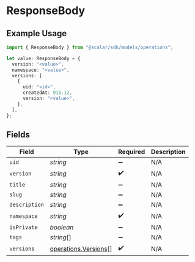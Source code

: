 # ResponseBody

## Example Usage

```typescript
import { ResponseBody } from "@scalar/sdk/models/operations";

let value: ResponseBody = {
  version: "<value>",
  namespace: "<value>",
  versions: [
    {
      uid: "<id>",
      createdAt: 915.12,
      version: "<value>",
    },
  ],
};
```

## Fields

| Field                                                        | Type                                                         | Required                                                     | Description                                                  |
| ------------------------------------------------------------ | ------------------------------------------------------------ | ------------------------------------------------------------ | ------------------------------------------------------------ |
| `uid`                                                        | *string*                                                     | :heavy_minus_sign:                                           | N/A                                                          |
| `version`                                                    | *string*                                                     | :heavy_check_mark:                                           | N/A                                                          |
| `title`                                                      | *string*                                                     | :heavy_minus_sign:                                           | N/A                                                          |
| `slug`                                                       | *string*                                                     | :heavy_minus_sign:                                           | N/A                                                          |
| `description`                                                | *string*                                                     | :heavy_minus_sign:                                           | N/A                                                          |
| `namespace`                                                  | *string*                                                     | :heavy_check_mark:                                           | N/A                                                          |
| `isPrivate`                                                  | *boolean*                                                    | :heavy_minus_sign:                                           | N/A                                                          |
| `tags`                                                       | *string*[]                                                   | :heavy_minus_sign:                                           | N/A                                                          |
| `versions`                                                   | [operations.Versions](../../models/operations/versions.md)[] | :heavy_check_mark:                                           | N/A                                                          |